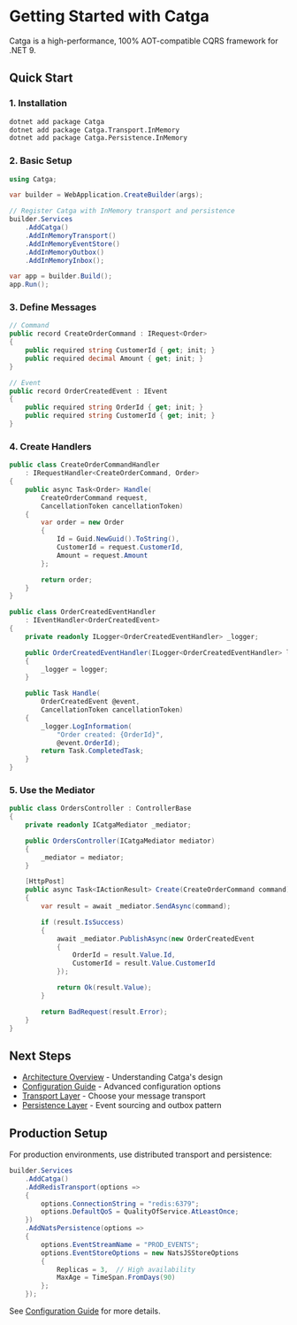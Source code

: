 # Getting Started with Catga

Catga is a high-performance, 100% AOT-compatible CQRS framework for .NET 9.

## Quick Start

### 1. Installation

```bash
dotnet add package Catga
dotnet add package Catga.Transport.InMemory
dotnet add package Catga.Persistence.InMemory
```

### 2. Basic Setup

```csharp
using Catga;

var builder = WebApplication.CreateBuilder(args);

// Register Catga with InMemory transport and persistence
builder.Services
    .AddCatga()
    .AddInMemoryTransport()
    .AddInMemoryEventStore()
    .AddInMemoryOutbox()
    .AddInMemoryInbox();

var app = builder.Build();
app.Run();
```

### 3. Define Messages

```csharp
// Command
public record CreateOrderCommand : IRequest<Order>
{
    public required string CustomerId { get; init; }
    public required decimal Amount { get; init; }
}

// Event
public record OrderCreatedEvent : IEvent
{
    public required string OrderId { get; init; }
    public required string CustomerId { get; init; }
}
```

### 4. Create Handlers

```csharp
public class CreateOrderCommandHandler
    : IRequestHandler<CreateOrderCommand, Order>
{
    public async Task<Order> Handle(
        CreateOrderCommand request,
        CancellationToken cancellationToken)
    {
        var order = new Order
        {
            Id = Guid.NewGuid().ToString(),
            CustomerId = request.CustomerId,
            Amount = request.Amount
        };

        return order;
    }
}

public class OrderCreatedEventHandler
    : IEventHandler<OrderCreatedEvent>
{
    private readonly ILogger<OrderCreatedEventHandler> _logger;

    public OrderCreatedEventHandler(ILogger<OrderCreatedEventHandler> logger)
    {
        _logger = logger;
    }

    public Task Handle(
        OrderCreatedEvent @event,
        CancellationToken cancellationToken)
    {
        _logger.LogInformation(
            "Order created: {OrderId}",
            @event.OrderId);
        return Task.CompletedTask;
    }
}
```

### 5. Use the Mediator

```csharp
public class OrdersController : ControllerBase
{
    private readonly ICatgaMediator _mediator;

    public OrdersController(ICatgaMediator mediator)
    {
        _mediator = mediator;
    }

    [HttpPost]
    public async Task<IActionResult> Create(CreateOrderCommand command)
    {
        var result = await _mediator.SendAsync(command);

        if (result.IsSuccess)
        {
            await _mediator.PublishAsync(new OrderCreatedEvent
            {
                OrderId = result.Value.Id,
                CustomerId = result.Value.CustomerId
            });

            return Ok(result.Value);
        }

        return BadRequest(result.Error);
    }
}
```

## Next Steps

- [Architecture Overview](architecture.md) - Understanding Catga's design
- [Configuration Guide](configuration.md) - Advanced configuration options
- [Transport Layer](transport-layer.md) - Choose your message transport
- [Persistence Layer](persistence-layer.md) - Event sourcing and outbox pattern

## Production Setup

For production environments, use distributed transport and persistence:

```csharp
builder.Services
    .AddCatga()
    .AddRedisTransport(options =>
    {
        options.ConnectionString = "redis:6379";
        options.DefaultQoS = QualityOfService.AtLeastOnce;
    })
    .AddNatsPersistence(options =>
    {
        options.EventStreamName = "PROD_EVENTS";
        options.EventStoreOptions = new NatsJSStoreOptions
        {
            Replicas = 3,  // High availability
            MaxAge = TimeSpan.FromDays(90)
        };
    });
```

See [Configuration Guide](configuration.md) for more details.

